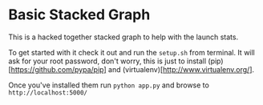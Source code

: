 # Basic Stacked Graph

This is a hacked together stacked graph to help with the launch stats.

To get started with it check it out and run the `setup.sh` from terminal. It will ask for your root password,
don't worry, this is just to install (pip)[https://github.com/pypa/pip] and (virtualenv)[http://www.virtualenv.org/].

Once you've installed them run `python app.py` and browse to `http://localhost:5000/`
